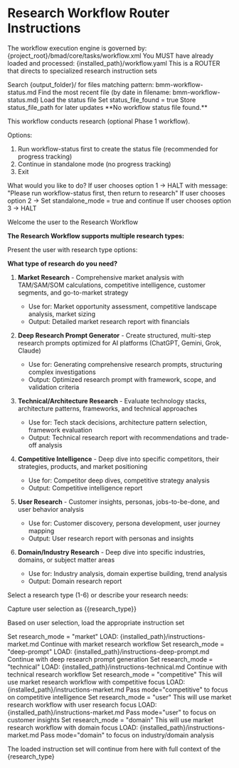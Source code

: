 # Research Workflow Router Instructions

<critical>The workflow execution engine is governed by: {project_root}/bmad/core/tasks/workflow.xml</critical>
<critical>You MUST have already loaded and processed: {installed_path}/workflow.yaml</critical>
<critical>This is a ROUTER that directs to specialized research instruction sets</critical>

<!-- IDE-INJECT-POINT: research-subagents -->

<workflow>

<step n="1" goal="Check and load workflow status file">
<action>Search {output_folder}/ for files matching pattern: bmm-workflow-status.md</action>
<action>Find the most recent file (by date in filename: bmm-workflow-status.md)</action>

<check if="exists">
  <action>Load the status file</action>
  <action>Set status_file_found = true</action>
  <action>Store status_file_path for later updates</action>
</check>

<check if="not exists">
  <ask>**No workflow status file found.**

This workflow conducts research (optional Phase 1 workflow).

Options:

1. Run workflow-status first to create the status file (recommended for progress tracking)
2. Continue in standalone mode (no progress tracking)
3. Exit

What would you like to do?</ask>
<action>If user chooses option 1 → HALT with message: "Please run workflow-status first, then return to research"</action>
<action>If user chooses option 2 → Set standalone_mode = true and continue</action>
<action>If user chooses option 3 → HALT</action>
</check>
</step>

<step n="2" goal="Welcome and Research Type Selection">
<action>Welcome the user to the Research Workflow</action>

**The Research Workflow supports multiple research types:**

Present the user with research type options:

**What type of research do you need?**

1. **Market Research** - Comprehensive market analysis with TAM/SAM/SOM calculations, competitive intelligence, customer segments, and go-to-market strategy
   - Use for: Market opportunity assessment, competitive landscape analysis, market sizing
   - Output: Detailed market research report with financials

2. **Deep Research Prompt Generator** - Create structured, multi-step research prompts optimized for AI platforms (ChatGPT, Gemini, Grok, Claude)
   - Use for: Generating comprehensive research prompts, structuring complex investigations
   - Output: Optimized research prompt with framework, scope, and validation criteria

3. **Technical/Architecture Research** - Evaluate technology stacks, architecture patterns, frameworks, and technical approaches
   - Use for: Tech stack decisions, architecture pattern selection, framework evaluation
   - Output: Technical research report with recommendations and trade-off analysis

4. **Competitive Intelligence** - Deep dive into specific competitors, their strategies, products, and market positioning
   - Use for: Competitor deep dives, competitive strategy analysis
   - Output: Competitive intelligence report

5. **User Research** - Customer insights, personas, jobs-to-be-done, and user behavior analysis
   - Use for: Customer discovery, persona development, user journey mapping
   - Output: User research report with personas and insights

6. **Domain/Industry Research** - Deep dive into specific industries, domains, or subject matter areas
   - Use for: Industry analysis, domain expertise building, trend analysis
   - Output: Domain research report

<ask>Select a research type (1-6) or describe your research needs:</ask>

<action>Capture user selection as {{research_type}}</action>

</step>

<step n="3" goal="Route to Appropriate Research Instructions">

<critical>Based on user selection, load the appropriate instruction set</critical>

<check if="research_type == 1 OR fuzzy match market research">
  <action>Set research_mode = "market"</action>
  <action>LOAD: {installed_path}/instructions-market.md</action>
  <action>Continue with market research workflow</action>
</check>

<check if="research_type == 2 or prompt or fuzzy match deep research prompt">
  <action>Set research_mode = "deep-prompt"</action>
  <action>LOAD: {installed_path}/instructions-deep-prompt.md</action>
  <action>Continue with deep research prompt generation</action>
</check>

<check if="research_type == 3 technical or architecture or fuzzy match indicates technical type of research">
  <action>Set research_mode = "technical"</action>
  <action>LOAD: {installed_path}/instructions-technical.md</action>
  <action>Continue with technical research workflow</action>

</check>

<check if="research_type == 4 or fuzzy match competitive">
  <action>Set research_mode = "competitive"</action>
  <action>This will use market research workflow with competitive focus</action>
  <action>LOAD: {installed_path}/instructions-market.md</action>
  <action>Pass mode="competitive" to focus on competitive intelligence</action>

</check>

<check if="research_type == 5 or fuzzy match user research">
  <action>Set research_mode = "user"</action>
  <action>This will use market research workflow with user research focus</action>
  <action>LOAD: {installed_path}/instructions-market.md</action>
  <action>Pass mode="user" to focus on customer insights</action>

</check>

<check if="research_type == 6 or fuzzy match domain or industry or category">
  <action>Set research_mode = "domain"</action>
  <action>This will use market research workflow with domain focus</action>
  <action>LOAD: {installed_path}/instructions-market.md</action>
  <action>Pass mode="domain" to focus on industry/domain analysis</action>
</check>

<critical>The loaded instruction set will continue from here with full context of the {research_type}</critical>

</step>

</workflow>
